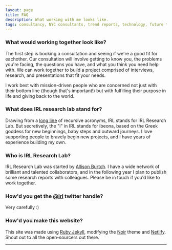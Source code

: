 ```yaml
---
layout: page
title: FAQ
description: What working with me looks like. 
tags: consultancy, NYC consultants, trend reports, technology, future tech
---
```



### What would working together look like?

The first step is booking a consultation and seeing if we're a good fit for eachother. Our consultation will involve getting to know you, the problems you're facing, the questions you have, and what you think you need help with. We can work together to build a project comprised of interviews, research, and presentations that fit your needs. 

I work best with mission-driven people who are concerned not just with their bottom line (though that's important!) but with fulfilling their purpose in life and giving back to the world. 


### What does IRL research lab stand for?

Drawing from a [long line](https://en.wikipedia.org/wiki/Recursive_acronym) of recursive acronyms, IRL stands for IRL Research Lab. But secretively, the "I" in IRL stands for ibeona, based on the Greek goddess for new beginnings, baby steps and outward journeys. I love supporting people to bravely begin new projects, and I have years of experience building my own. 


### Who is IRL Research Lab?

IRL Research Lab was started by [Allison Burtch](https://allisonburtch.github.io/). I have a wide network of brilliant and talented collaborators, and in the following year I plan to publish some research reports with colleagues. Please be in touch if you'd like to work together. 

### How'd you get the [@irl](https://twitter.com/irl) twitter handle?

Very carefully :) 


### How'd you make this website?
This site was made using [Ruby Jekyll](https://jekyllrb.com/), modifying the [Noir](https://github.com/essentialenemy/noir/) theme and [Netlify](https://www.netlify.com/). Shout out to all the open-sourcers out there. 

***